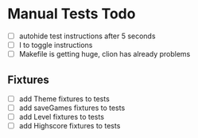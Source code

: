 # Manual Tests Todo

- [ ] autohide test instructions after 5 seconds
- [ ] I to toggle instructions
- [ ] Makefile is getting huge, clion has already problems

## Fixtures

- [ ] add Theme fixtures to tests
- [ ] add saveGames fixtures to tests
- [ ] add Level fixtures to tests
- [ ] add Highscore fixtures to tests
